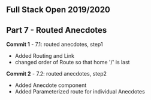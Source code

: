## Full Stack Open 2019/2020

## Part 7 - Routed Anecdotes

**Commit 1** - 7.1: routed anecdotes, step1
 - Added Routing and Link
 - changed order of Route so that home '/' is last

**Commit 2** - 7.2: routed anecdotes, step2
 - Added Anecdote component
 - Added Parameterized route for individual Anecdotes 



